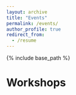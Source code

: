 ```yaml
---
layout: archive
title: "Events"
permalink: /events/
author_profile: true
redirect_from:
  - /resume
---
```


{% include base_path %}

Workshops
======
